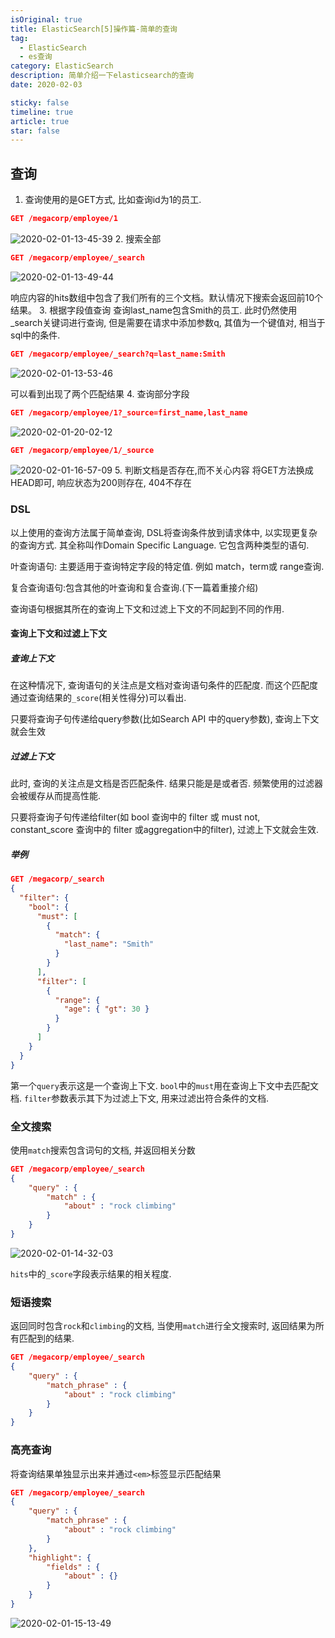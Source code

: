 ```yaml
---
isOriginal: true
title: ElasticSearch[5]操作篇-简单的查询
tag:
  - ElasticSearch
  - es查询
category: ElasticSearch
description: 简单介绍一下elasticsearch的查询
date: 2020-02-03

sticky: false
timeline: true
article: true
star: false
---
```


## 查询

1. 查询使用的是GET方式, 比如查询id为1的员工.

  ```json
  GET /megacorp/employee/1
  ```

  ![2020-02-01-13-45-39](https://tech.nikolazhang.top/2020-02-01-13-45-39.png)
2. 搜索全部

  ```json
  GET /megacorp/employee/_search
  ```

  ![2020-02-01-13-49-44](https://tech.nikolazhang.top/2020-02-01-13-49-44.png)

  响应内容的hits数组中包含了我们所有的三个文档。默认情况下搜索会返回前10个结果。
3. 根据字段值查询
  查询last_name包含Smith的员工. 此时仍然使用_search关键词进行查询, 但是需要在请求中添加参数q, 其值为一个键值对, 相当于sql中的条件.

  ```json
  GET /megacorp/employee/_search?q=last_name:Smith
  ```

  ![2020-02-01-13-53-46](https://tech.nikolazhang.top/2020-02-01-13-53-46.png)

  可以看到出现了两个匹配结果
4. 查询部分字段

  ```json
  GET /megacorp/employee/1?_source=first_name,last_name
  ```

  ![2020-02-01-20-02-12](https://tech.nikolazhang.top/2020-02-01-20-02-12.png)

  ```json
  GET /megacorp/employee/1/_source
  ```

  ![2020-02-01-16-57-09](https://tech.nikolazhang.top/2020-02-01-16-57-09.png)
5. 判断文档是否存在,而不关心内容
  将GET方法换成HEAD即可, 响应状态为200则存在, 404不存在

### DSL

以上使用的查询方法属于简单查询, DSL将查询条件放到请求体中, 以实现更复杂的查询方式. 其全称叫作Domain Specific Language. 它包含两种类型的语句.

叶查询语句: 主要适用于查询特定字段的特定值. 例如 match，term或 range查询.

复合查询语句:包含其他的叶查询和复合查询.(下一篇着重接介绍)

查询语句根据其所在的查询上下文和过滤上下文的不同起到不同的作用.

#### 查询上下文和过滤上下文

##### 查询上下文

在这种情况下, 查询语句的关注点是文档对查询语句条件的匹配度. 而这个匹配度通过查询结果的`_score`(相关性得分)可以看出.

只要将查询子句传递给query参数(比如Search API 中的query参数), 查询上下文就会生效

##### 过滤上下文

此时, 查询的关注点是文档是否匹配条件. 结果只能是是或者否. 频繁使用的过滤器会被缓存从而提高性能.

只要将查询子句传递给filter(如 bool 查询中的 filter 或 must not, constant_score 查询中的 filter 或aggregation中的filter), 过滤上下文就会生效.

##### 举例

```json
GET /megacorp/_search
{
  "filter": {
    "bool": {
      "must": [
        {
          "match": {
            "last_name": "Smith"
          }
        }
      ],
      "filter": [
        {
          "range": {
            "age": { "gt": 30 }
          }
        }
      ]
    }
  }
}
```

第一个`query`表示这是一个查询上下文.
`bool`中的`must`用在查询上下文中去匹配文档.
`filter`参数表示其下为过滤上下文, 用来过滤出符合条件的文档.

### 全文搜索

使用`match`搜索包含词句的文档, 并返回相关分数

```json
GET /megacorp/employee/_search
{
    "query" : {
        "match" : {
            "about" : "rock climbing"
        }
    }
}
```

![2020-02-01-14-32-03](https://tech.nikolazhang.top/2020-02-01-14-32-03.png)

`hits`中的`_score`字段表示结果的相关程度.

### 短语搜索

返回同时包含`rock`和`climbing`的文档, 当使用`match`进行全文搜索时, 返回结果为所有匹配到的结果.

```json
GET /megacorp/employee/_search
{
    "query" : {
        "match_phrase" : {
            "about" : "rock climbing"
        }
    }
}
```

### 高亮查询

将查询结果单独显示出来并通过`<em>`标签显示匹配结果

```json
GET /megacorp/employee/_search
{
    "query" : {
        "match_phrase" : {
            "about" : "rock climbing"
        }
    },
    "highlight": {
        "fields" : {
            "about" : {}
        }
    }
}
```

![2020-02-01-15-13-49](https://tech.nikolazhang.top/2020-02-01-15-13-49.png)
